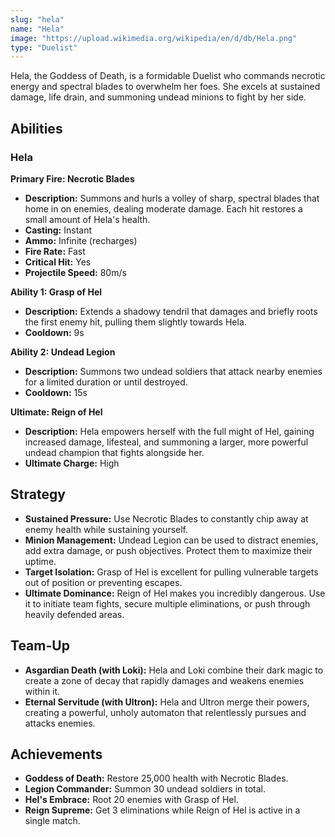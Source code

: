 ```yaml
---
slug: "hela"
name: "Hela"
image: "https://upload.wikimedia.org/wikipedia/en/d/db/Hela.png"
type: "Duelist"
---
```


Hela, the Goddess of Death, is a formidable Duelist who commands necrotic energy and spectral blades to overwhelm her foes. She excels at sustained damage, life drain, and summoning undead minions to fight by her side.

[//]: # (![image]&#40;{{.image}}&#41;)

## Abilities

### Hela

**Primary Fire: Necrotic Blades**
*   **Description:** Summons and hurls a volley of sharp, spectral blades that home in on enemies, dealing moderate damage. Each hit restores a small amount of Hela's health.
*   **Casting:** Instant
*   **Ammo:** Infinite (recharges)
*   **Fire Rate:** Fast
*   **Critical Hit:** Yes
*   **Projectile Speed:** 80m/s

**Ability 1: Grasp of Hel**
*   **Description:** Extends a shadowy tendril that damages and briefly roots the first enemy hit, pulling them slightly towards Hela.
*   **Cooldown:** 9s

**Ability 2: Undead Legion**
*   **Description:** Summons two undead soldiers that attack nearby enemies for a limited duration or until destroyed.
*   **Cooldown:** 15s

**Ultimate: Reign of Hel**
*   **Description:** Hela empowers herself with the full might of Hel, gaining increased damage, lifesteal, and summoning a larger, more powerful undead champion that fights alongside her.
*   **Ultimate Charge:** High

## Strategy

*   **Sustained Pressure:** Use Necrotic Blades to constantly chip away at enemy health while sustaining yourself.
*   **Minion Management:** Undead Legion can be used to distract enemies, add extra damage, or push objectives. Protect them to maximize their uptime.
*   **Target Isolation:** Grasp of Hel is excellent for pulling vulnerable targets out of position or preventing escapes.
*   **Ultimate Dominance:** Reign of Hel makes you incredibly dangerous. Use it to initiate team fights, secure multiple eliminations, or push through heavily defended areas.

## Team-Up

*   **Asgardian Death (with Loki):** Hela and Loki combine their dark magic to create a zone of decay that rapidly damages and weakens enemies within it.
*   **Eternal Servitude (with Ultron):** Hela and Ultron merge their powers, creating a powerful, unholy automaton that relentlessly pursues and attacks enemies.

## Achievements

*   **Goddess of Death:** Restore 25,000 health with Necrotic Blades.
*   **Legion Commander:** Summon 30 undead soldiers in total.
*   **Hel's Embrace:** Root 20 enemies with Grasp of Hel.
*   **Reign Supreme:** Get 3 eliminations while Reign of Hel is active in a single match.
